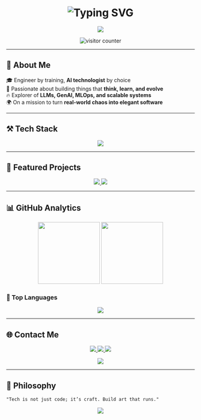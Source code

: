 <!-- Hero Section -->
<h1 align="center">
  <img src="https://readme-typing-svg.demolab.com?font=Fira+Code&weight=700&size=28&pause=1000&color=F76900&center=true&vCenter=true&width=700&lines=Hey%2C+I'm+Sayantan!;Engineer+%7C+AI+Builder+%7C+Cloud+Native+Thinker;Welcome+to+my+Digital+Universe!" alt="Typing SVG" />
</h1>

<p align="center">
  <img src="https://capsule-render.vercel.app/api?type=waving&height=200&text=Welcome%20to%20Sayantan's%20World!&fontAlign=40&fontAlignY=40&color=gradient&fontSize=40&animation=fadeIn" />
</p>

<p align="center">
  <img src="https://komarev.com/ghpvc/?username=Sayantan0008&style=for-the-badge&color=F76900&label=Profile+Views" alt="visitor counter"/>
</p>

---

## 🚀 About Me

🎓 Engineer by training, **AI technologist** by choice  
🧠 Passionate about building things that **think, learn, and evolve**  
🔥 Explorer of **LLMs, GenAI, MLOps, and scalable systems**  
🌍 On a mission to turn **real-world chaos into elegant software**

---

## ⚒️ Tech Stack

<p align="center">
  <img src="https://skillicons.dev/icons?i=python,cpp,java,js,react,flask,fastapi,nodejs,postgres,mongodb,docker,aws,linux,vscode,git,github" />
</p>

---

## 🌟 Featured Projects

<div align="center">
  <a href="https://github.com/Sayantan0008/ai-study-buddy" target="_blank">
    <img src="https://github-readme-stats.vercel.app/api/pin/?username=Sayantan0008&repo=ai-study-buddy&theme=radical&border_color=ffa500" />
  </a>

  <a href="https://github.com/Sayantan0008/newsbite" target="_blank">
    <img src="https://github-readme-stats.vercel.app/api/pin/?username=Sayantan0008&repo=newsbite&theme=radical&border_color=42caff" />
  </a>
</div>

---

## 📊 GitHub Analytics

<p align="center">
  <img src="https://github-readme-stats.vercel.app/api?username=Sayantan0008&show_icons=true&theme=radical&hide_border=true" height="165" />
  <img src="https://github-readme-streak-stats.herokuapp.com?user=Sayantan0008&theme=radical&hide_border=true" height="165" />
</p>

### 🧪 Top Languages

<p align="center">
  <img src="https://github-readme-stats.vercel.app/api/top-langs/?username=Sayantan0008&layout=compact&theme=radical&hide_border=true&langs_count=8" />
</p>

---

## 🌐 Contact Me
<p align="center">
  <a href="mailto:sayantanghatak08@gmail.com">
    <img src="https://img.shields.io/badge/Gmail-D14836?style=for-the-badge&logo=gmail&logoColor=white" />
  </a>
  <a href="https://github.com/Sayantan0008">
    <img src="https://img.shields.io/badge/GitHub-000?style=for-the-badge&logo=github&logoColor=white" />
  </a>
  <a href="https://linkedin.com/in/yourprofile">
    <img src="https://img.shields.io/badge/LinkedIn-0077B5?style=for-the-badge&logo=linkedin&logoColor=white" />
  </a>
</p>

<p align="center">
  <img src="https://readme-typing-svg.demolab.com?font=Fira+Code&duration=3000&pause=1000&color=F76C6C&center=true&vCenter=true&width=600&lines=Thanks+for+scrolling!;Drop+a+star+%E2%AD%90+if+you+liked+my+work!;Let’s+code+the+future+together+%F0%9F%9A%80" />
</p>

---

## 💬 Philosophy

```txt
"Tech is not just code; it’s craft. Build art that runs."
```

<p align="center">
  <img src="https://github-profile-trophy.vercel.app/?username=Sayantan0008&theme=radical&no-frame=true&row=1&margin-w=15&margin-h=15" />
</p>
